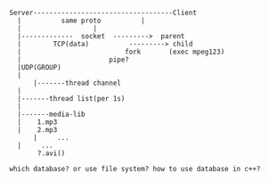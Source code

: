 	Server-----------------------------------Client
	  |	         same proto	    	 |
	  |					 |
	  |-------------  socket  --------->  parent
	  |		   TCP(data)		  ---------> child
	  |				             fork		(exec mpeg123)
	  |					     pipe?
	  |UDP(GROUP)
	  |
      	  |-------thread channel
	  |
	  |-------thread list(per 1s)
	  |
	  |-------media-lib
	  |	   1.mp3
	  |	   2.mp3
          |	    ...
	  |	    ...
		   ?.avi()

    which database? or use file system? how to use database in c++?
